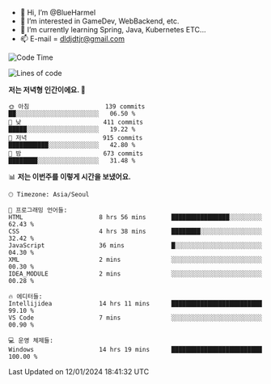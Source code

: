- 👋 Hi, I’m @BlueHarmel
- 👀 I’m interested in GameDev, WebBackend, etc.
- 🌱 I’m currently learning Spring, Java, Kubernetes ETC...
- 📫 E-mail = dldjdtjr@gmail.com
  <!--START_SECTION:waka-->
![Code Time](http://img.shields.io/badge/Code%20Time-305%20hrs%2055%20mins-blue)

![Lines of code](https://img.shields.io/badge/%EC%A0%80%EB%8A%94%20%EC%97%AC%ED%83%9C%EA%B9%8C%EC%A7%80%20-39.8%20million%20%EC%A4%84%EC%9D%98%20%EC%BD%94%EB%93%9C%EB%A5%BC%20%EC%9E%91%EC%84%B1%ED%96%88%EC%96%B4%EC%9A%94.-blue)

**저는 저녁형 인간이에요. 🦉** 

```text
🌞 아침                     139 commits         ██░░░░░░░░░░░░░░░░░░░░░░░   06.50 % 
🌆 낮　                     411 commits         █████░░░░░░░░░░░░░░░░░░░░   19.22 % 
🌃 저녁                     915 commits         ███████████░░░░░░░░░░░░░░   42.80 % 
🌙 밤　                     673 commits         ████████░░░░░░░░░░░░░░░░░   31.48 % 
```


📊 **저는 이번주를 이렇게 시간을 보냈어요.** 

```text
🕑︎ Timezone: Asia/Seoul

💬 프로그래밍 언어들: 
HTML                     8 hrs 56 mins       ████████████████░░░░░░░░░   62.43 % 
CSS                      4 hrs 38 mins       ████████░░░░░░░░░░░░░░░░░   32.42 % 
JavaScript               36 mins             █░░░░░░░░░░░░░░░░░░░░░░░░   04.30 % 
XML                      2 mins              ░░░░░░░░░░░░░░░░░░░░░░░░░   00.30 % 
IDEA_MODULE              2 mins              ░░░░░░░░░░░░░░░░░░░░░░░░░   00.28 % 

🔥 에디터들: 
Intellijidea             14 hrs 11 mins      █████████████████████████   99.10 % 
VS Code                  7 mins              ░░░░░░░░░░░░░░░░░░░░░░░░░   00.90 % 

💻 운영 체제들: 
Windows                  14 hrs 19 mins      █████████████████████████   100.00 % 
```


 Last Updated on 12/01/2024 18:41:32 UTC
<!--END_SECTION:waka-->
<!---
BlueHarmel/BlueHarmel is a ✨ special ✨ repository because its `README.md` (this file) appears on your GitHub profile.
You can click the Preview link to take a look at your changes.
--->


